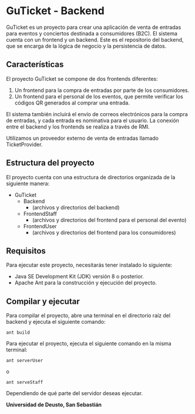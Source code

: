 # GuTicket - Backend

GuTicket es un proyecto para crear una aplicación de venta de entradas para eventos y conciertos destinada a consumidores (B2C). El sistema cuenta con un frontend y un backend. Este es el repositorio del backend, que se encarga de la lógica de negocio y la persistencia de datos.

## Características

El proyecto GuTicket se compone de dos frontends diferentes:

1. Un frontend para la compra de entradas por parte de los consumidores.
2. Un frontend para el personal de los eventos, que permite verificar los códigos QR generados al comprar una entrada.

El sistema también incluirá el envío de correos electrónicos para la compra de entradas, y cada entrada es nominativa para el usuario. La conexión entre el backend y los frontends se realiza a través de RMI.

Utilizamos un proveedor externo de venta de entradas llamado TicketProvider.

## Estructura del proyecto

El proyecto cuenta con una estructura de directorios organizada de la siguiente manera:

- GuTicket
    - Backend
        - (archivos y directorios del backend)
    - FrontendStaff
        - (archivos y directorios del frontend para el personal del evento)
    - FrontendUser
        - (archivos y directorios del frontend para los consumidores)

## Requisitos

Para ejecutar este proyecto, necesitarás tener instalado lo siguiente:

- Java SE Development Kit (JDK) versión 8 o posterior.
- Apache Ant para la construcción y ejecución del proyecto.

## Compilar y ejecutar

Para compilar el proyecto, abre una terminal en el directorio raíz del backend y ejecuta el siguiente comando:

```ant build```

Para ejecutar el proyecto, ejecuta el siguiente comando en la misma terminal:

```ant serverUser```

o

```ant serveStaff```

Dependiendo de qué parte del servidor deseas ejecutar.

**Universidad de Deusto, San Sebastián**
